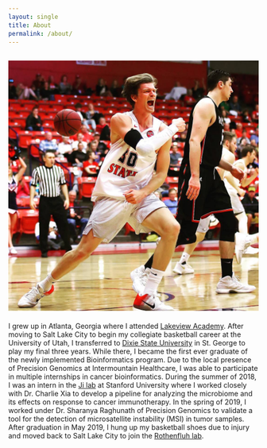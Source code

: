 ```yaml
---
layout: single
title: About
permalink: /about/
---
```

![Austin Montgomery](/assets/photos/basketball_pumped.jpeg)
---
I grew up in Atlanta, Georgia where I attended [Lakeview Academy](https://www.lakeviewacademy.com/). After moving to Salt Lake City to begin my collegiate basketball career at the University of Utah, I transferred to [Dixie State University](https://dixie.edu/) in St. George to play my final three years. While there, I became the first ever graduate of the newly implemented Bioinformatics program. Due to the local presence of Precision Genomics at Intermountain Healthcare, I was able to participate in multiple internships in cancer bioinformatics. During the summer of 2018, I was an intern in the [Ji lab](https://dna-discovery.stanford.edu/) at Stanford University where I worked closely with Dr. Charlie Xia to develop a pipeline for analyzing the microbiome and its effects on response to cancer immunotherapy. In the spring of 2019, I worked under Dr. Sharanya Raghunath of Precision Genomics to validate a tool for the detection of microsatellite instability (MSI) in tumor samples. After graduation in May 2019, I hung up my basketball shoes due to injury and moved back to Salt Lake City to join the [Rothenfluh lab](http://insandoutslab.genetics.utah.edu/).
